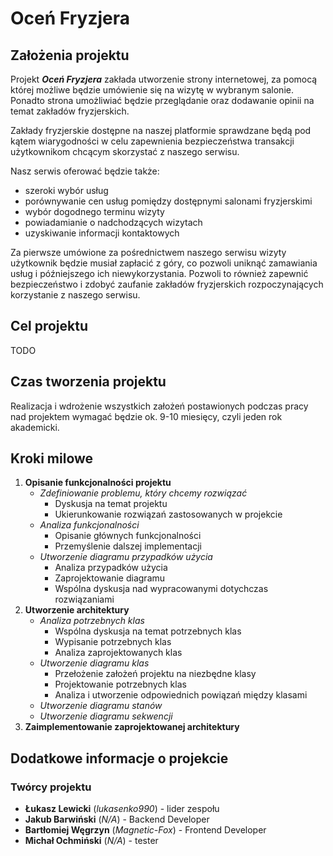 # Oceń Fryzjera

## Założenia projektu

Projekt ***Oceń Fryzjera*** zakłada utworzenie strony internetowej, za pomocą której możliwe będzie umówienie się na wizytę w wybranym salonie. Ponadto strona umożliwiać będzie przeglądanie oraz dodawanie opinii na temat zakładów fryzjerskich.

Zakłady fryzjerskie dostępne na naszej platformie sprawdzane będą pod kątem wiarygodności w celu zapewnienia bezpieczeństwa transakcji użytkownikom chcącym skorzystać z naszego serwisu.

Nasz serwis oferować będzie także:
- szeroki wybór usług
- porównywanie cen usług pomiędzy dostępnymi salonami fryzjerskimi
- wybór dogodnego terminu wizyty
- powiadamianie o nadchodzących wizytach
- uzyskiwanie informacji kontaktowych

Za pierwsze umówione za pośrednictwem naszego serwisu wizyty użytkownik będzie musiał zapłacić z góry, co pozwoli uniknąć zamawiania usług i późniejszego ich niewykorzystania.
Pozwoli to również zapewnić bezpieczeństwo i zdobyć zaufanie zakładów fryzjerskich rozpoczynających korzystanie z naszego serwisu.

## Cel projektu

TODO

## Czas tworzenia projektu

Realizacja i wdrożenie wszystkich założeń postawionych podczas pracy nad projektem wymagać będzie ok. 9-10 miesięcy, czyli jeden rok akademicki.

## Kroki milowe

1. **Opisanie funkcjonalności projektu**
   - *Zdefiniowanie problemu, który chcemy rozwiązać*
     - Dyskusja na temat projektu
     - Ukierunkowanie rozwiązań zastosowanych w projekcie
   - *Analiza funkcjonalności*
     - Opisanie głównych funkcjonalności
     - Przemyślenie dalszej implementacji
   - *Utworzenie diagramu przypadków użycia*
     - Analiza przypadków użycia
     - Zaprojektowanie diagramu
     - Wspólna dyskusja nad wypracowanymi dotychczas rozwiązaniami
2. **Utworzenie architektury**
   - *Analiza potrzebnych klas*
     - Wspólna dyskusja na temat potrzebnych klas
     - Wypisanie potrzebnych klas
     - Analiza zaprojektowanych klas
   - *Utworzenie diagramu klas*
     - Przełożenie założeń projektu na niezbędne klasy
     - Projektowanie potrzebnych klas
     - Analiza i utworzenie odpowiednich powiązań między klasami
   - *Utworzenie diagramu stanów*
   - *Utworzenie diagramu sekwencji*
3. **Zaimplementowanie zaprojektowanej architektury**

## Dodatkowe informacje o projekcie

### Twórcy projektu

- **Łukasz Lewicki** (*lukasenko990*) - lider zespołu
- **Jakub Barwiński** (*N/A*) - Backend Developer
- **Bartłomiej Węgrzyn** (*Magnetic-Fox*) - Frontend Developer
- **Michał Ochmiński** (*N/A*) - tester